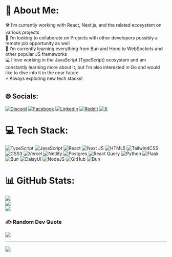 # 💫 About Me:
🛠️ I’m currently working with React, Next.js, and the related ecosystem on various projects<br>🤝 I’m looking to collaborate on Projects with other developers possibly a remote job opportunity as well<br>🌱 I’m currently learning everything from Bun and Hono to WebSockets and other popular JS frameworks<br>💻 I love working in the JavaScript (TypeScript) ecosystem and am constantly learning more about it, but I'm also interested in Go and would like to dive into it in the near future<br>⚡ Always exploring new tech stacks!


## 🌐 Socials:
[![Discord](https://img.shields.io/badge/Discord-%237289DA.svg?logo=discord&logoColor=white)](https://discord.gg/towhid_karim) [![Facebook](https://img.shields.io/badge/Facebook-%231877F2.svg?logo=Facebook&logoColor=white)](https://facebook.com/towhid.karim.1) [![LinkedIn](https://img.shields.io/badge/LinkedIn-%230077B5.svg?logo=linkedin&logoColor=white)](https://linkedin.com/in/towhid-karim-8b7a75307) [![Reddit](https://img.shields.io/badge/Reddit-%23FF4500.svg?logo=Reddit&logoColor=white)](https://reddit.com/user/Spiritual-Study-8098) [![X](https://img.shields.io/badge/X-black.svg?logo=X&logoColor=white)](https://x.com/Towhidkarim) 

# 💻 Tech Stack:
 ![TypeScript](https://img.shields.io/badge/typescript-%23007ACC.svg?style=for-the-badge&logo=typescript&logoColor=white) ![JavaScript](https://img.shields.io/badge/javascript-%23323330.svg?style=for-the-badge&logo=javascript&logoColor=%23F7DF1E) ![React](https://img.shields.io/badge/react-%231572B6.svg?style=for-the-badge&logo=react&logoColor=white) ![Next JS](https://img.shields.io/badge/Next-black?style=for-the-badge&logo=next.js&logoColor=white) ![HTML5](https://img.shields.io/badge/html5-%23E34F26.svg?style=for-the-badge&logo=html5&logoColor=white) ![TailwindCSS](https://img.shields.io/badge/tailwindcss-%231572B6.svg?style=for-the-badge&logo=tailwindcss&logoColor=white) ![CSS3](https://img.shields.io/badge/css3-%231572B6.svg?style=for-the-badge&logo=css3&logoColor=white) ![Vercel](https://img.shields.io/badge/vercel-%23000000.svg?style=for-the-badge&logo=vercel&logoColor=white) ![Netlify](https://img.shields.io/badge/netlify-%23000000.svg?style=for-the-badge&logo=netlify&logoColor=#00C7B7) ![Postgres](https://img.shields.io/badge/react-%2320232a.svg?style=for-the-badge&logo=react&logoColor=%2361DAFB) ![React Query](https://img.shields.io/badge/react-%2320232a.svg?style=for-the-badge&logo=react&logoColor=%2361DAFB) ![Python](https://img.shields.io/badge/python-3670A0?style=for-the-badge&logo=python&logoColor=ffdd54) ![Flask](https://img.shields.io/badge/flask-%23000.svg?style=for-the-badge&logo=flask&logoColor=white) ![Bun](https://img.shields.io/badge/Bun-%23000000.svg?style=for-the-badge&logo=bun&logoColor=white) ![DaisyUI](https://img.shields.io/badge/daisyui-5A0EF8?style=for-the-badge&logo=daisyui&logoColor=white)  ![NodeJS](https://img.shields.io/badge/node.js-6DA55F?style=for-the-badge&logo=node.js&logoColor=white) ![GitHub](https://img.shields.io/badge/github-%23121011.svg?style=for-the-badge&logo=github&logoColor=white) ![Bun](https://img.shields.io/badge/Bun-%23000000.svg?style=for-the-badge&logo=bun&logoColor=white)
# 📊 GitHub Stats:
![](https://github-readme-stats.vercel.app/api?username=Towhidkarim&theme=transparent&hide_border=true&include_all_commits=true&count_private=true)<br/>
![](https://github-readme-streak-stats.herokuapp.com/?user=Towhidkarim&theme=transparent&hide_border=true)<br/>
![](https://github-readme-stats.vercel.app/api/top-langs/?username=Towhidkarim&theme=transparent&hide_border=true&include_all_commits=true&count_private=true&layout=compact)

### ✍️ Random Dev Quote
![](https://quotes-github-readme.vercel.app/api?type=horizontal&theme=transparent)

---
[![](https://visitcount.itsvg.in/api?id=Towhidkarim&icon=6&color=1)](https://visitcount.itsvg.in)

<!-- Proudly created with GPRM ( https://gprm.itsvg.in ) -->
